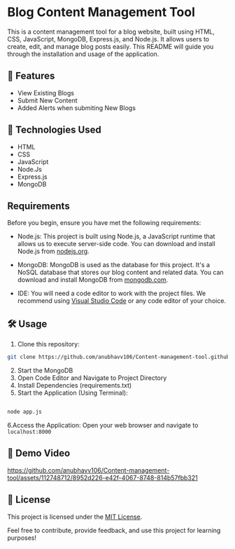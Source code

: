 # Blog Content Management Tool
This is a content management tool for a blog website, built using HTML, CSS, JavaScript, MongoDB, Express.js, and Node.js. It allows users to create, edit, and manage blog posts easily. This README will guide you through the installation and usage of the application.

## 🚀 Features
- View Existing Blogs
- Submit New Content
- Added Alerts when submiting New Blogs

## 🧰 Technologies Used
- HTML
- CSS
- JavaScript
- Node.Js
- Express.js
- MongoDB

## Requirements

Before you begin, ensure you have met the following requirements:

- Node.js: This project is built using Node.js, a JavaScript runtime that allows us to execute server-side code. You can download and install Node.js from [nodejs.org](https://nodejs.org/).

- MongoDB: MongoDB is used as the database for this project. It's a NoSQL database that stores our blog content and related data. You can download and install MongoDB from [mongodb.com](https://www.mongodb.com/).

- IDE: You will need a code editor to work with the project files. We recommend using [Visual Studio Code](https://code.visualstudio.com/) or any code editor of your choice.

## 🛠️ Usage
1. Clone this repository: 
```bash 
git clone https://github.com/anubhavv106/Content-management-tool.github.io
```
2. Start the MongoDB
3. Open Code Editor and Navigate to Project Directory
4. Install Dependencies (requirements.txt)
5. Start the Application (Using Terminal):
```bash

node app.js
```
6.Access the Application:
Open your web browser and navigate to ``` localhost:8000 ```

## 🎥 Demo Video


https://github.com/anubhavv106/Content-management-tool/assets/112748712/8952d226-e42f-4067-8748-814b57fbb321


## 📝 License

This project is licensed under the [MIT License](LICENSE).

Feel free to contribute, provide feedback, and use this project for learning purposes!
